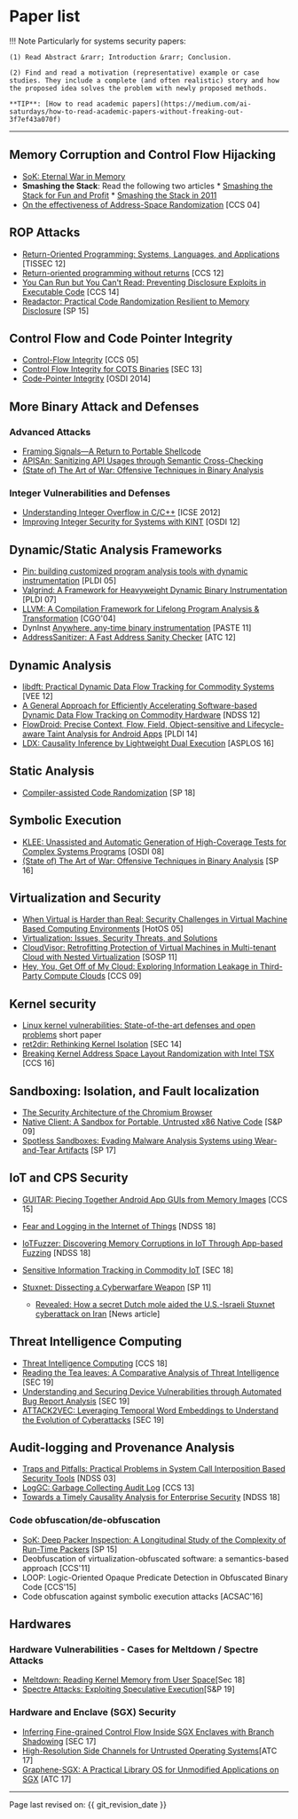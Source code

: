 # Paper list

!!! Note
    Particularly for systems security papers:

    (1) Read Abstract &rarr; Introduction &rarr; Conclusion.

    (2) Find and read a motivation (representative) example or case studies. They include a complete (and often realistic) story and how the proposed idea solves the problem with newly proposed methods.

    **TIP**: [How to read academic papers](https://medium.com/ai-saturdays/how-to-read-academic-papers-without-freaking-out-3f7ef43a070f)
---

<!-- 
## Sources

* [VPK](https://cs.brown.edu/courses/csci2951-u/lectures.html#l01)
* [Suman seminar course](http://www.cs.columbia.edu/~suman/coms_e6183.html)
* [Taesoo Kim seminar course](https://tc.gts3.org/cs8803/2014/cal.html)
* [Suman system security course](http://www.cs.columbia.edu/~suman/security_1.html)
* [Youngjin Jang - seminar course](https://syssec-s18.unexploitable.systems/cal.html)
* [Mu Zhang seminar course](https://sites.google.com/site/muzhang82/cs6956-001-2019fall)
-->

## Memory Corruption and Control Flow Hijacking

* [SoK: Eternal War in Memory](https://ieeexplore.ieee.org/abstract/document/6547101)
* **Smashing the Stack**: Read the following two articles
      * [Smashing the Stack for Fun and Profit](http://phrack.org/issues/49/14.html#article)
      * [Smashing the Stack in 2011](https://paulmakowski.wordpress.com/2011/01/25/smashing-the-stack-in-2011/)
* [On the effectiveness of Address-Space Randomization](https://web.stanford.edu/~blp/papers/asrandom.pdf) [CCS 04]

## ROP Attacks

* [Return-Oriented Programming: Systems, Languages, and Applications](https://dl.acm.org/citation.cfm?id=2133377) [TISSEC 12]
* [Return-oriented programming without returns](https://dl.acm.org/citation.cfm?id=1866370) [CCS 12]
* [You Can Run but You Can't Read: Preventing Disclosure Exploits in Executable Code](https://www.infsec.cs.uni-saarland.de/wp-content/uploads/sites/2/2014/10/nuernberger2014ccs_disclosure.pdf) [CCS 14]
* [Readactor: Practical Code Randomization Resilient to Memory Disclosure](https://www.ics.uci.edu/~sjcrane/papers/sjcrane15_readactor.pdf) [SP 15]

## Control Flow and Code Pointer Integrity

* [Control-Flow Integrity](https://dl.acm.org/citation.cfm?id=1102165) [CCS 05]
* [Control Flow Integrity for COTS Binaries](https://www.usenix.org/node/174767) [SEC 13]
* [Code-Pointer Integrity](https://syssec-s18.unexploitable.systems/l/week03/cpi.pdf) [OSDI 2014]

## More Binary Attack and Defenses

### Advanced Attacks

* [Framing Signals—A Return to Portable Shellcode](https://syssec-s18.unexploitable.systems/l/week03/srop.pdf)
* [APISAn: Sanitizing API Usages through Semantic Cross-Checking](https://syssec-s18.unexploitable.systems/l/week04/apisan.pdf)
* [(State of) The Art of War: Offensive Techniques in Binary Analysis](https://syssec-s18.unexploitable.systems/l/week04/angrSoK.pdf)

### Integer Vulnerabilities and Defenses

* [Understanding Integer Overflow in C/C++](http://www.cs.utah.edu/~regehr/papers/overflow12.pdf) [ICSE 2012]
* [Improving Integer Security for Systems with KINT](https://syssec-s18.unexploitable.systems/l/week04/kint.pdf) [OSDI 12]

## Dynamic/Static Analysis Frameworks

* [Pin: building customized program analysis tools with dynamic instrumentation](https://www.cs.ucr.edu/~heng/teaching/cs260-winter2017/luk05pin.pdf) [PLDI 05]
* [Valgrind: A Framework for Heavyweight Dynamic Binary Instrumentation](http://valgrind.org/docs/valgrind2007.pdf) [PLDI 07]
* [LLVM: A Compilation Framework for Lifelong Program Analysis & Transformation](https://llvm.org/pubs/2003-09-30-LifelongOptimizationTR.pdf) [CGO'04]
* DynInst [Anywhere, any-time binary instrumentation](ftp://128.105.2.31/pub/paradyn/papers/Bernat11AWAT.pdf) [PASTE 11]
* [AddressSanitizer: A Fast Address Sanity Checker](https://www.usenix.org/system/files/conference/atc12/atc12-final39.pdf) [ATC 12]

<!--  More control flow
* [Control-Flow Bending: On the Effectiveness of Control-Flow Integrity](https://www.usenix.org/node/190961) [SEC 15]
* Efficient Path Encoding [MICRO'96]
* Precise Calling Context Encoding [ICSE'10]
* LDX: Causality Inference by Lightweight Dual Execution [ASPLOS'16]
-->

## Dynamic Analysis

* [libdft: Practical Dynamic Data Flow Tracking for Commodity Systems](https://dl.acm.org/citation.cfm?id=2151042) [VEE 12]
* [A General Approach for Efficiently Accelerating Software-based Dynamic Data Flow Tracking on Commodity Hardware](https://liberty.princeton.edu/Publications/ndss12_tfa.pdf) [NDSS 12]
* [FlowDroid: Precise Context, Flow, Field, Object-sensitive and Lifecycle-aware Taint Analysis for Android Apps](https://www.bodden.de/pubs/far+14flowdroid.pdf) [PLDI 14]
* [LDX: Causality Inference by Lightweight Dual Execution]() [ASPLOS 16]

## Static Analysis

* [Compiler-assisted Code Randomization](https://www3.cs.stonybrook.edu/~mikepo/papers/ccr.sp18.pdf) [SP 18]

## Symbolic Execution

* [KLEE: Unassisted and Automatic Generation of High-Coverage Tests for Complex Systems Programs](https://dl.acm.org/citation.cfm?id=1855741.1855756) [OSDI 08]
* [(State of) The Art of War: Offensive Techniques in Binary Analysis](https://syssec-s18.unexploitable.systems/l/week04/angrSoK.pdf) [SP 16]

## Virtualization and Security

* [When Virtual is Harder than Real: Security Challenges in Virtual Machine Based Computing Environments](http://dforeman.homedns.org/~dj/550pages/Readings/garfinkle05when.pdf) [HotOS 05]
* [Virtualization: Issues, Security Threats, and Solutions](https://pdfs.semanticscholar.org/1ee8/0058d38b69ceed7ad22b3bf4c55040b1c2ec.pdf)
* [CloudVisor: Retrofitting Protection of Virtual Machines in Multi-tenant Cloud with Nested Virtualization](https://www.researchgate.net/profile/Haibo_Chen9/publication/220910130_CloudVisor_Retrofitting_protection_of_virtual_machines_in_multi-tenant_cloud_with_nested_virtualization/links/559dba5d08ae76bed0bb4730/CloudVisor-Retrofitting-protection-of-virtual-machines-in-multi-tenant-cloud-with-nested-virtualization.pdf) [SOSP 11]
* [Hey, You, Get Off of My Cloud: Exploring Information Leakage in Third-Party Compute Clouds](https://css.csail.mit.edu/6.858/2011/readings/get-off-my-cloud.pdf) [CCS 09]

## Kernel security

* [Linux kernel vulnerabilities: State-of-the-art defenses and open problems](https://tc.gts3.org/cs8803/2014/r/kbugs.pdf) short paper
* [ret2dir: Rethinking Kernel Isolation](https://www.usenix.org/system/files/conference/usenixsecurity14/sec14-paper-kemerlis.pdf) [SEC 14]
* [Breaking Kernel Address Space Layout Randomization with Intel TSX](https://dl.acm.org/citation.cfm?id=2978321) [CCS 16]


## Sandboxing: Isolation, and Fault localization

* [The Security Architecture of the Chromium Browser](https://syssec-s18.unexploitable.systems/l/week05/chrome.pdf)
* [Native Client: A Sandbox for Portable, Untrusted x86 Native Code](https://syssec-s18.unexploitable.systems/l/week05/nacl.pdf) [S&P 09]
* [Spotless Sandboxes: Evading Malware Analysis Systems using Wear-and-Tear Artifacts](https://www3.cs.stonybrook.edu/~mikepo/papers/wearntear.sp17.pdf) [SP 17]

## IoT and CPS Security

<!--
Refer to Mu Zhang, Yonghwi list

* [iRiS: Vetting Private API Abuse in iOS Applications](https://cyfi.ece.gatech.edu/publications/CCS_15_iRiS.pdf) [CCS 15]
-->

* [GUITAR: Piecing Together Android App GUIs from Memory Images](https://dl.acm.org/citation.cfm?id=2813650) [CCS 15]
* [Fear and Logging in the Internet of Things](http://seclab.illinois.edu/wp-content/uploads/2017/12/wang2018fear.pdf) [NDSS 18]
* [IoTFuzzer: Discovering Memory Corruptions in IoT Through App-based Fuzzing](https://web.cse.ohio-state.edu/~lin.3021/file/NDSS18b.pdf) [NDSS 18]
* [Sensitive Information Tracking in Commodity IoT](https://www.usenix.org/system/files/conference/usenixsecurity18/sec18-celik.pdf) [SEC 18]

* [Stuxnet: Dissecting a Cyberwarfare Weapon](https://ieeexplore.ieee.org/abstract/document/5772960) [SP 11]
    * [Revealed: How a secret Dutch mole aided the U.S.-Israeli Stuxnet cyberattack on Iran](https://news.yahoo.com/revealed-how-a-secret-dutch-mole-aided-the-us-israeli-stuxnet-cyber-attack-on-iran-160026018.html) [News article]

<!--
* [Efficient patch-based auditing for web application vulnerabilities]() [OSDI 12]
-->

## Threat Intelligence Computing

* [Threat Intelligence Computing](https://dl.acm.org/citation.cfm?id=3243829) [CCS 18]
* [Reading the Tea leaves: A Comparative Analysis of Threat Intelligence](https://www.usenix.org/conference/usenixsecurity19/presentation/li) [SEC 19]
* [Understanding and Securing Device Vulnerabilities through Automated Bug Report Analysis](https://www.usenix.org/conference/usenixsecurity19/presentation/feng) [SEC 19]
* [ATTACK2VEC: Leveraging Temporal Word Embeddings to Understand the Evolution of Cyberattacks](https://www.usenix.org/conference/usenixsecurity19/presentation/shen) [SEC 19]

## Audit-logging and Provenance Analysis

* [Traps and Pitfalls: Practical Problems in System Call Interposition Based Security Tools](https://www.ndss-symposium.org/wp-content/uploads/2017/09/Traps-and-Pitfalls-Practical-Problems-in-System-Call-Interposition-Based-Security-Tools-Tal-Garfinkel.pdf) [NDSS 03]
* [LogGC: Garbage Collecting Audit Log](https://friends.cs.purdue.edu/pubs/LogGC.pdf) [CCS 13]
* [Towards a Timely Causality Analysis for Enterprise Security](https://kangkookjee.github.io/publications/liu-ndss2018.pdf) [NDSS 18]


### Code obfuscation/de-obfuscation

* [SoK: Deep Packer Inspection: A Longitudinal Study of the Complexity of Run-Time Packers](https://ieeexplore.ieee.org/stamp/stamp.jsp?tp=&arnumber=7163053) [SP 15]
* Deobfuscation of virtualization-obfuscated software: a semantics-based approach [CCS'11]
* LOOP: Logic-Oriented Opaque Predicate Detection in Obfuscated Binary Code [CCS'15]
* Code obfuscation against symbolic execution attacks [ACSAC'16]

## Hardwares

### Hardware Vulnerabilities - Cases for Meltdown / Spectre Attacks

* [Meltdown: Reading Kernel Memory from User Space](https://www.usenix.org/system/files/conference/usenixsecurity18/sec18-lipp.pdf)[Sec 18]
* [Spectre Attacks: Exploiting Speculative Execution](https://spectreattack.com/spectre.pdf)[S&P 19]

### Hardware and Enclave (SGX) Security

* [Inferring Fine-grained Control Flow Inside SGX Enclaves with Branch Shadowing](https://www.usenix.org/system/files/conference/usenixsecurity17/sec17-lee-sangho.pdf) [SEC 17]
* [High-Resolution Side Channels for Untrusted Operating Systems](https://syssec-s18.unexploitable.systems/l/week06/sgx-side.pdf)[ATC 17]
* [Graphene-SGX: A Practical Library OS for Unmodified Applications on SGX](https://www.usenix.org/conference/atc17/technical-sessions/presentation/tsai) [ATC 17]

<!-- 
### Evasive techniques

* Evading android runtime analysis via sandbox detection [ASIACCS'14]
* Detecting Malware and Sandbox Evasion Techniques [SANS InfoSec Reading Room]

## News Topics
* X-Force: Force-Executing Binary Programs for Security Applications [USENIX'14]
* Revolver: An Automated Approach to the Detection of Evasive Web-based Malware [SP'13]

## Record and replay / N-version systems
* Intrusion recovery using selective re-execution [OSDI'10]
* Record and transplay: partial checkpointing for replay debugging across heterogeneous systems [SIGMETRICS'11]
* Transparent Mutable Replay for Multicore Debugging and Patch Validation [ASPLOS'13]
* Varan the Unbelievable: An Efficient N-version Execution Framework [ASPLOS'15]
-->


----
Page last revised on: {{ git_revision_date }}